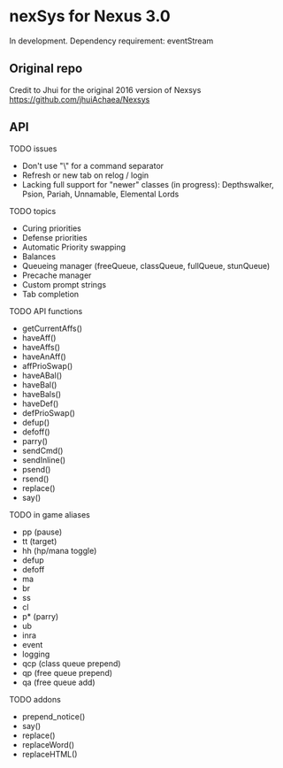 # nexSys for Nexus 3.0

In development.
Dependency requirement: eventStream

## Original repo

Credit to Jhui for the original 2016 version of Nexsys
https://github.com/jhuiAchaea/Nexsys

## API

TODO issues

- Don't use "\\" for a command separator
- Refresh or new tab on relog / login
- Lacking full support for "newer" classes (in progress): Depthswalker, Psion, Pariah, Unnamable, Elemental Lords

TODO topics

- Curing priorities
- Defense priorities
- Automatic Priority swapping
- Balances
- Queueing manager (freeQueue, classQueue, fullQueue, stunQueue)
- Precache manager
- Custom prompt strings
- Tab completion

TODO API functions

- getCurrentAffs()
- haveAff()
- haveAffs()
- haveAnAff()
- affPrioSwap()
- haveABal()
- haveBal()
- haveBals()
- haveDef()
- defPrioSwap()
- defup()
- defoff()
- parry()
- sendCmd()
- sendInline()
- psend()
- rsend()
- replace()
- say()

TODO in game aliases

- pp (pause)
- tt (target)
- hh (hp/mana toggle)
- defup
- defoff
- ma
- br
- ss
- cl
- p\* (parry)
- ub
- inra
- event
- logging
- qcp (class queue prepend)
- qp (free queue prepend)
- qa (free queue add)

TODO addons

- prepend_notice()
- say()
- replace()
- replaceWord()
- replaceHTML()
